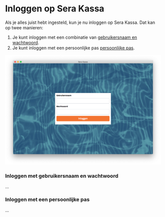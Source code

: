# Inloggen op Sera Kassa

Als je alles juist hebt ingesteld, kun je nu inloggen op Sera Kassa. Dat kan op twee manieren:

1. Je kunt inloggen met een combinatie van [gebruikersnaam en wachtwoord](inloggen-op-sera-kassa.md#inloggen-met-gebruikersnaam-en-wachtwoord).
2. Je kunt inloggen met een persoonlijke pas [persoonlijke pas](inloggen-op-sera-kassa.md#inloggen-met-een-persoonlijke-pas).

![Het login-scherm van Sera Kassa.](../.gitbook/assets/01-login.png)

### Inloggen met gebruikersnaam en wachtwoord

...

### Inloggen met een persoonlijke pas

...

